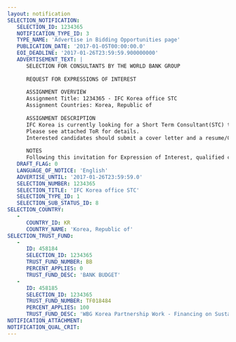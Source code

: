 ```yaml
---
layout: notification
SELECTION_NOTIFICATION: 
   SELECTION_ID: 1234365
   NOTIFICATION_TYPE_ID: 3
   TYPE_NAME: 'Advertise in Bidding Opportunities page'
   PUBLICATION_DATE: '2017-01-05T00:00:00.0'
   EOI_DEADLINE: '2017-01-26T23:59:59.900000000'
   ADVERTISEMENT_TEXT: |
      SELECTION FOR CONSULTANTS BY THE WORLD BANK GROUP
      
      REQUEST FOR EXPRESSIONS OF INTEREST
      
      ASSIGNMENT OVERVIEW
      Assignment Title: 1234365 - IFC Korea office STC
      Assignment Countries: Korea, Republic of
      
      ASSIGNMENT DESCRIPTION
      IFC Korea is currently looking for a Short Term Consultant(STC) to join our current team to help develop new business opportunities and manage our local client relationships.  The STC will play an active role in participating in the office's business activities, interact directly with our local clients, and will work with colleagues from Headquarters and with other regional offices. 
      Please see attached ToR for details.
      Interested candidates should submit a cover letter and a resume/CV via electronic submission through World Bank Group eConsultant2  (https://wbgeconsult2.worldbank.org/wbgec/index.html) under the Business Opportunities tab. Assignment Title: 1234365.
      
      NOTES
      Following this invitation for Expression of Interest, qualified candidates will be invited to interviews.
   DRAFT_FLAG: 0
   LANGUAGE_OF_NOTICE: 'English'
   ADVERTISE_UNTIL: '2017-01-26T23:59:59.0'
   SELECTION_NUMBER: 1234365
   SELECTION_TITLE: 'IFC Korea office STC'
   SELECTION_TYPE_ID: 1
   SELECTION_SUB_STATUS_ID: 8
SELECTION_COUNTRY: 
   - 
      COUNTRY_ID: KR
      COUNTRY_NAME: 'Korea, Republic of'
SELECTION_TRUST_FUND: 
   - 
      ID: 458184
      SELECTION_ID: 1234365
      TRUST_FUND_NUMBER: BB
      PERCENT_APPLIES: 0
      TRUST_FUND_DESC: 'BANK BUDGET'
   - 
      ID: 458185
      SELECTION_ID: 1234365
      TRUST_FUND_NUMBER: TF018484
      PERCENT_APPLIES: 100
      TRUST_FUND_DESC: 'WBG Korea Partnership Work - Financing on Sustaining WB Korea Office and IBRD Staff Cost'
NOTIFICATION_ATTACHMENT: 
NOTIFICATION_QUAL_CRIT: 
---
```

